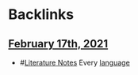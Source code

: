 
# Backlinks
## [February 17th, 2021](<February 17th, 2021.md>)
- #[Literature Notes](<Literature Notes.md>) Every [language](<language.md>)

